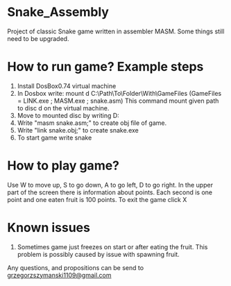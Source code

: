 # Snake_Assembly
Project of classic Snake game written in assembler MASM. Some things still need to be upgraded.

# How to run game? Example steps
1. Install DosBox0.74 virtual machine
2. In Dosbox write:
  mount d C:\Path\To\Folder\With\GameFiles
  (GameFiles = LINK.exe ; MASM.exe ; snake.asm)
  This command mount given path to disc d on the virtual machine.
3. Move to mounted disc by writing D:
4. Write "masm snake.asm;" to create obj file of game.
5. Write "link snake.obj;" to create snake.exe
6. To start game write snake

# How to play game?
Use W to move up, S to go down, A to go left, D to go right. In the upper part of the screen 
there is information about points. Each second is one point and one eaten fruit is 100 points.
To exit the game click X

# Known issues
1. Sometimes game just freezes on start or after eating the fruit. This problem is possibly caused by issue with spawning fruit.

Any questions, and propositions can be send to grzegorzszymanski1109@gmail.com 
